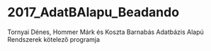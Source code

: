 # 2017_AdatBAlapu_Beadando
Tornyai Dénes, Hommer Márk és Koszta Barnabás Adatbázis Alapú Rendszerek kötelező programja

